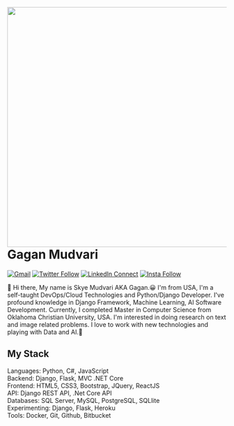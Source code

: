 
<a target="_blank" href="https://shunjid.github.io"><img width="550" align="right" src="https://careers.eclerx.com/images/01.jpg"></a>
# Gagan Mudvari

[![Gmail](https://img.shields.io/badge/%20-Send%20Mail-black?color=14171A&labelColor=ef5350&logo=gmail&logoColor=ffffff)](mailto:gagan.mudvari@gmail.com)
[![Twitter Follow](https://img.shields.io/badge/dynamic/json.svg?color=14171A&labelColor=37474f&logo=twitter&logoColor=4fc3f7&label=&query=%24[0].followers_count&url=https%3A%2F%2Fcdn.syndication.twimg.com%2Fwidgets%2Ffollowbutton%2Finfo.json%3Fscreen_names%3Dsajib1066&suffix=%20Followers)](https://twitter.com/gagan.mudvari/)
[![LinkedIn Connect](https://img.shields.io/badge/%20-Connect-black?color=14171A&labelColor=212121&logo=linkedin&logoColor=ffffff)](https://www.linkedin.com/in/blueskygag/)
[![Insta Follow](https://img.shields.io/badge/%20-Follow-black?color=14171A&labelColor=d81b60&logo=instagram&logoColor=ffffff)](https://www.instagram.com/blue_skygag/)


:wave: Hi there, My name is Skye Mudvari AKA Gagan.😀 I'm from USA, I'm a self-taught DevOps/Cloud Technologies and Python/Django Developer.
I've profound knowledge in Django Framework, Machine Learning, AI Software Development. 
Currently, I completed Master in Computer Science from Oklahoma Christian University, USA. 
I'm interested in doing research on text and image related problems. 
I love to work with new technologies and playing with Data and AI.🤖
## My Stack

Languages: Python, C#, JavaScript
<br>
Backend: Django, Flask, MVC .NET Core
<br>
Frontend: HTML5, CSS3, Bootstrap, JQuery, ReactJS
<br>
API: Django REST API, .Net Core API
<br>
Databases: SQL Server, MySQL, PostgreSQL, SQLlite
<br>
Experimenting: Django, Flask, Heroku
<br>
Tools: Docker, Git, Github, Bitbucket
<br>
